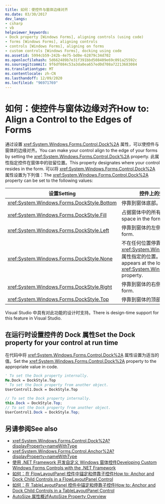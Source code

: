 ```yaml
---
title: 如何：使控件与窗体边缘对齐
ms.date: 03/30/2017
dev_langs:
- csharp
- vb
helpviewer_keywords:
- Dock property [Windows Forms], aligning controls (using code)
- forms [Windows Forms], aligning controls
- controls [Windows Forms], aligning on forms
- custom controls [Windows Forms], docking using code
ms.assetid: 5994cb59-242b-4e75-bd0e-62879c34d702
ms.openlocfilehash: 5d662489b7e31f391bbd508409e69c091a25592c
ms.sourcegitcommit: 9f6df084c53a3da0ea657ed0d708a72213683084
ms.translationtype: MT
ms.contentlocale: zh-CN
ms.lasthandoff: 12/09/2020
ms.locfileid: "96971769"
---
```

# <a name="how-to-align-a-control-to-the-edges-of-forms"></a><span data-ttu-id="1c3fe-102">如何：使控件与窗体边缘对齐</span><span class="sxs-lookup"><span data-stu-id="1c3fe-102">How to: Align a Control to the Edges of Forms</span></span>

<span data-ttu-id="1c3fe-103">通过设置 <xref:System.Windows.Forms.Control.Dock%2A> 属性，可以使控件与窗体的边缘对齐。</span><span class="sxs-lookup"><span data-stu-id="1c3fe-103">You can make your control align to the edge of your forms by setting the <xref:System.Windows.Forms.Control.Dock%2A> property.</span></span> <span data-ttu-id="1c3fe-104">此属性指定控件在窗体中的驻留位置。</span><span class="sxs-lookup"><span data-stu-id="1c3fe-104">This property designates where your control resides in the form.</span></span> <span data-ttu-id="1c3fe-105">可以将 <xref:System.Windows.Forms.Control.Dock%2A> 属性设置为下列值：</span><span class="sxs-lookup"><span data-stu-id="1c3fe-105">The <xref:System.Windows.Forms.Control.Dock%2A> property can be set to the following values:</span></span>

|<span data-ttu-id="1c3fe-106">设置</span><span class="sxs-lookup"><span data-stu-id="1c3fe-106">Setting</span></span>|<span data-ttu-id="1c3fe-107">控件上的效果</span><span class="sxs-lookup"><span data-stu-id="1c3fe-107">Effect on your control</span></span>|
|-------------|----------------------------|
|<xref:System.Windows.Forms.DockStyle.Bottom>|<span data-ttu-id="1c3fe-108">停靠到窗体底部。</span><span class="sxs-lookup"><span data-stu-id="1c3fe-108">Docks to the bottom of the form.</span></span>|
|<xref:System.Windows.Forms.DockStyle.Fill>|<span data-ttu-id="1c3fe-109">占据窗体中的所有剩余空间。</span><span class="sxs-lookup"><span data-stu-id="1c3fe-109">Fills all remaining space in the form.</span></span>|
|<xref:System.Windows.Forms.DockStyle.Left>|<span data-ttu-id="1c3fe-110">停靠到窗体的左侧。</span><span class="sxs-lookup"><span data-stu-id="1c3fe-110">Docks to the left side of the form.</span></span>|
|<xref:System.Windows.Forms.DockStyle.None>|<span data-ttu-id="1c3fe-111">不在任何位置停靠，它显示在由 <xref:System.Windows.Forms.Control.Location%2A> 属性指定的位置。</span><span class="sxs-lookup"><span data-stu-id="1c3fe-111">Does not dock anywhere, and it appears at the location specified by its <xref:System.Windows.Forms.Control.Location%2A> property.</span></span>|
|<xref:System.Windows.Forms.DockStyle.Right>|<span data-ttu-id="1c3fe-112">停靠到窗体的右侧。</span><span class="sxs-lookup"><span data-stu-id="1c3fe-112">Docks to the right side of the form.</span></span>|
|<xref:System.Windows.Forms.DockStyle.Top>|<span data-ttu-id="1c3fe-113">停靠到窗体的顶部。</span><span class="sxs-lookup"><span data-stu-id="1c3fe-113">Docks to the top of the form.</span></span>|

<span data-ttu-id="1c3fe-114">Visual Studio 中具有对此功能的设计时支持。</span><span class="sxs-lookup"><span data-stu-id="1c3fe-114">There is design-time support for this feature in Visual Studio.</span></span>

## <a name="set-the-dock-property-for-your-control-at-run-time"></a><span data-ttu-id="1c3fe-115">在运行时设置控件的 Dock 属性</span><span class="sxs-lookup"><span data-stu-id="1c3fe-115">Set the Dock property for your control at run time</span></span>

<span data-ttu-id="1c3fe-116">在代码中将 <xref:System.Windows.Forms.Control.Dock%2A> 属性设置为适当的值。</span><span class="sxs-lookup"><span data-stu-id="1c3fe-116">Set the <xref:System.Windows.Forms.Control.Dock%2A> property to the appropriate value in code.</span></span>

```vb
' To set the Dock property internally.
Me.Dock = DockStyle.Top
' To set the Dock property from another object.
UserControl1.Dock = DockStyle.Top
```

```csharp
// To set the Dock property internally.
this.Dock = DockStyle.Top;
// To set the Dock property from another object.
UserControl1.Dock = DockStyle.Top;
```

## <a name="see-also"></a><span data-ttu-id="1c3fe-117">另请参阅</span><span class="sxs-lookup"><span data-stu-id="1c3fe-117">See also</span></span>

- <xref:System.Windows.Forms.Control.Dock%2A?displayProperty=nameWithType>
- <xref:System.Windows.Forms.Control.Anchor%2A?displayProperty=nameWithType>
- [<span data-ttu-id="1c3fe-118">使用 .NET Framework 开发自定义 Windows 窗体控件</span><span class="sxs-lookup"><span data-stu-id="1c3fe-118">Developing Custom Windows Forms Controls with the .NET Framework</span></span>](developing-custom-windows-forms-controls.md)
- [<span data-ttu-id="1c3fe-119">如何：在 FlowLayoutPanel 控件中锚定和停靠子控件</span><span class="sxs-lookup"><span data-stu-id="1c3fe-119">How to: Anchor and Dock Child Controls in a FlowLayoutPanel Control</span></span>](how-to-anchor-and-dock-child-controls-in-a-flowlayoutpanel-control.md)
- [<span data-ttu-id="1c3fe-120">如何：在 TableLayoutPanel 控件中锚定和停靠子控件</span><span class="sxs-lookup"><span data-stu-id="1c3fe-120">How to: Anchor and Dock Child Controls in a TableLayoutPanel Control</span></span>](how-to-anchor-and-dock-child-controls-in-a-tablelayoutpanel-control.md)
- [<span data-ttu-id="1c3fe-121">AutoSize 属性概述</span><span class="sxs-lookup"><span data-stu-id="1c3fe-121">AutoSize Property Overview</span></span>](autosize-property-overview.md)
